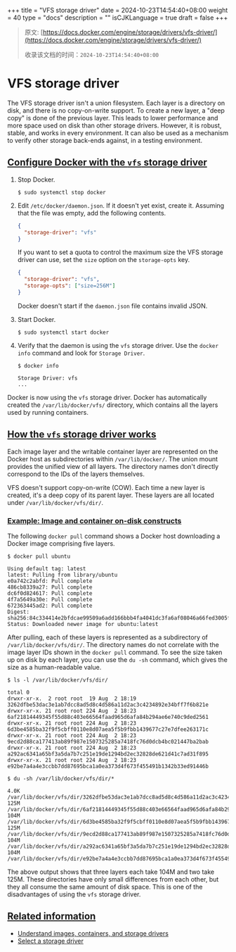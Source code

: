 +++
title = "VFS storage driver"
date = 2024-10-23T14:54:40+08:00
weight = 40
type = "docs"
description = ""
isCJKLanguage = true
draft = false
+++

> 原文: [https://docs.docker.com/engine/storage/drivers/vfs-driver/](https://docs.docker.com/engine/storage/drivers/vfs-driver/)
>
> 收录该文档的时间：`2024-10-23T14:54:40+08:00`

# VFS storage driver

The VFS storage driver isn't a union filesystem. Each layer is a directory on disk, and there is no copy-on-write support. To create a new layer, a "deep copy" is done of the previous layer. This leads to lower performance and more space used on disk than other storage drivers. However, it is robust, stable, and works in every environment. It can also be used as a mechanism to verify other storage back-ends against, in a testing environment.

## [Configure Docker with the `vfs` storage driver](https://docs.docker.com/engine/storage/drivers/vfs-driver/#configure-docker-with-the-vfs-storage-driver)

1. Stop Docker.

   

   ```console
   $ sudo systemctl stop docker
   ```

2. Edit `/etc/docker/daemon.json`. If it doesn't yet exist, create it. Assuming that the file was empty, add the following contents.

   

   ```json
   {
     "storage-driver": "vfs"
   }
   ```

   If you want to set a quota to control the maximum size the VFS storage driver can use, set the `size` option on the `storage-opts` key.

   

   ```json
   {
     "storage-driver": "vfs",
     "storage-opts": ["size=256M"]
   }
   ```

   Docker doesn't start if the `daemon.json` file contains invalid JSON.

3. Start Docker.

   

   ```console
   $ sudo systemctl start docker
   ```

4. Verify that the daemon is using the `vfs` storage driver. Use the `docker info` command and look for `Storage Driver`.

   

   ```console
   $ docker info
   
   Storage Driver: vfs
   ...
   ```

Docker is now using the `vfs` storage driver. Docker has automatically created the `/var/lib/docker/vfs/` directory, which contains all the layers used by running containers.

## [How the `vfs` storage driver works](https://docs.docker.com/engine/storage/drivers/vfs-driver/#how-the-vfs-storage-driver-works)

Each image layer and the writable container layer are represented on the Docker host as subdirectories within `/var/lib/docker/`. The union mount provides the unified view of all layers. The directory names don't directly correspond to the IDs of the layers themselves.

VFS doesn't support copy-on-write (COW). Each time a new layer is created, it's a deep copy of its parent layer. These layers are all located under `/var/lib/docker/vfs/dir/`.

### [Example: Image and container on-disk constructs](https://docs.docker.com/engine/storage/drivers/vfs-driver/#example-image-and-container-on-disk-constructs)

The following `docker pull` command shows a Docker host downloading a Docker image comprising five layers.



```console
$ docker pull ubuntu

Using default tag: latest
latest: Pulling from library/ubuntu
e0a742c2abfd: Pull complete
486cb8339a27: Pull complete
dc6f0d824617: Pull complete
4f7a5649a30e: Pull complete
672363445ad2: Pull complete
Digest: sha256:84c334414e2bfdcae99509a6add166bbb4fa4041dc3fa6af08046a66fed3005f
Status: Downloaded newer image for ubuntu:latest
```

After pulling, each of these layers is represented as a subdirectory of `/var/lib/docker/vfs/dir/`. The directory names do not correlate with the image layer IDs shown in the `docker pull` command. To see the size taken up on disk by each layer, you can use the `du -sh` command, which gives the size as a human-readable value.



```console
$ ls -l /var/lib/docker/vfs/dir/

total 0
drwxr-xr-x.  2 root root  19 Aug  2 18:19 3262dfbe53dac3e1ab7dcc8ad5d8c4d586a11d2ac3c4234892e34bff7f6b821e
drwxr-xr-x. 21 root root 224 Aug  2 18:23 6af21814449345f55d88c403e66564faad965d6afa84b294ae6e740c9ded2561
drwxr-xr-x. 21 root root 224 Aug  2 18:23 6d3be4585ba32f9f5cbff0110e8d07aea5f5b9fbb1439677c27e7dfee263171c
drwxr-xr-x. 21 root root 224 Aug  2 18:23 9ecd2d88ca177413ab89f987e1507325285a7418fc76d0dcb4bc021447ba2bab
drwxr-xr-x. 21 root root 224 Aug  2 18:23 a292ac6341a65bf3a5da7b7c251e19de1294bd2ec32828de621d41c7ad31f895
drwxr-xr-x. 21 root root 224 Aug  2 18:23 e92be7a4a4e3ccbb7dd87695bca1a0ea373d4f673f455491b1342b33ed91446b
```



```console
$ du -sh /var/lib/docker/vfs/dir/*

4.0K	/var/lib/docker/vfs/dir/3262dfbe53dac3e1ab7dcc8ad5d8c4d586a11d2ac3c4234892e34bff7f6b821e
125M	/var/lib/docker/vfs/dir/6af21814449345f55d88c403e66564faad965d6afa84b294ae6e740c9ded2561
104M	/var/lib/docker/vfs/dir/6d3be4585ba32f9f5cbff0110e8d07aea5f5b9fbb1439677c27e7dfee263171c
125M	/var/lib/docker/vfs/dir/9ecd2d88ca177413ab89f987e1507325285a7418fc76d0dcb4bc021447ba2bab
104M	/var/lib/docker/vfs/dir/a292ac6341a65bf3a5da7b7c251e19de1294bd2ec32828de621d41c7ad31f895
104M	/var/lib/docker/vfs/dir/e92be7a4a4e3ccbb7dd87695bca1a0ea373d4f673f455491b1342b33ed91446b
```

The above output shows that three layers each take 104M and two take 125M. These directories have only small differences from each other, but they all consume the same amount of disk space. This is one of the disadvantages of using the `vfs` storage driver.

## [Related information](https://docs.docker.com/engine/storage/drivers/vfs-driver/#related-information)

- [Understand images, containers, and storage drivers](https://docs.docker.com/engine/storage/drivers/)
- [Select a storage driver](https://docs.docker.com/engine/storage/drivers/select-storage-driver/)
